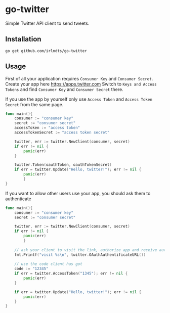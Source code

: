 # go-twitter
Simple Twitter API client to send tweets.

## Installation
```
go get github.com/irlndts/go-twitter
```

## Usage

First of all your application requires `Consumer Key` and `Consumer Secret`. 
Create your app here https://apps.twitter.com
Switch to `Keys and Access Tokens` and find `Consumer Key` and `Consumer Secret` there.

If you use the app by yourself only use `Access Token` and `Access Token Secret` from the same page.

```go
func main(){
	consumer := "consumer key"
	secret := "consumer secret"
	accessToken := "access token"
	accessTokenSecret := "access token secret"

	twitter, err := twitter.NewClient(consumer, secret)
	if err != nil {
		panic(err)
	}

	twitter.Token(oauthToken, oauthTokenSecret)
	if err = twitter.Update("Hello, twitter!"); err != nil {
		panic(err)
    	}
}
```

If you want to allow other users use your app, you should ask them to authenticate
```go
func main(){
	consumer := "consumer key"
	secret := "consumer secret"

	twitter, err := twitter.NewClient(consumer, secret)
	if err != nil {
		panic(err)
    	}
	
	// ask your client to visit the link, authorize app and receive authentication code
	fmt.Printf("visit %s\n", twitter.OAuthAuthentificateURL())
	
	// use the code client has got
	code := "12345"
	if err = twitter.AccessToken("1345"); err != nil {
		panic(err)
	}

	if err = twitter.Update("Hello, twitter!"); err != nil {
		panic(err)
   	}
}
```
